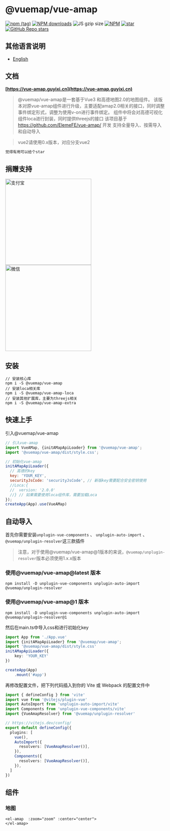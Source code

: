
# @vuemap/vue-amap
[![npm (tag)](https://img.shields.io/npm/v/@vuemap/vue-amap)](https://www.npmjs.org/package/@vuemap/vue-amap)
[![NPM downloads](https://img.shields.io/npm/dm/@vuemap/vue-amap.svg)](https://npmjs.org/package/@vuemap/vue-amap)
![JS gzip size](https://img.shields.io/bundlephobia/minzip/%40vuemap/vue-amap/latest)
[![NPM](https://img.shields.io/npm/l/@vuemap/vue-amap)](https://gitee.com/guyangyang/vue-amap)
[![star](https://gitee.com/guyangyang/vue-amap/badge/star.svg?theme=dark)](https://gitee.com/guyangyang/vue-amap/stargazers)
[![GitHub Repo stars](https://img.shields.io/github/stars/yangyanggu/vue-amap)](https://github.com/yangyanggu/vue-amap)

## 其他语言说明
* [English](./README_en.md)

## 文档
**[https://vue-amap.guyixi.cn](https://vue-amap.guyixi.cn)**

> @vuemap/vue-amap是一套基于Vue3 和高德地图2.0的地图组件。
> 该版本对原vue-amap组件进行升级，主要适配amap2.0相关的接口，同时调整事件绑定形式，调整为使用v-on进行事件绑定。
> 组件中将会对高德可视化组件loca进行封装，同时提供threejs的接口
> 该项目基于 https://github.com/ElemeFE/vue-amap/ 开发
> 支持全量导入、按需导入和自动导入

>vue2请使用0.x版本，对应分支vue2

```html
觉得有用可以给个star
```

## 捐赠支持
<img src="./image/zhifubao.jpg" alt="支付宝" width="270px" />
<img src="./image/weixin.png" alt="微信" width="270px"/>

## 安装
```
// 安装核心库
npm i -S @vuemap/vue-amap
// 安装loca相关库
npm i -S @vuemap/vue-amap-loca
// 安装其他扩展库，主要为threejs相关
npm i -S @vuemap/vue-amap-extra
```

## 快速上手

引入@vuemap/vue-amap

```javascript
// 引入vue-amap
import VueAMap, {initAMapApiLoader} from '@vuemap/vue-amap';
import '@vuemap/vue-amap/dist/style.css';

// 初始化vue-amap
initAMapApiLoader({
  // 高德的key
  key: 'YOUR_KEY',
  securityJsCode: 'securityJsCode', // 新版key需要配合安全密钥使用
  //Loca:{
  //  version: '2.0.0'
  //} // 如果需要使用loca组件库，需要加载Loca
});
createApp(App).use(VueAMap)

```

## 自动导入
首先你需要安装```unplugin-vue-components``` 、 ```unplugin-auto-import``` 、 ```@vuemap/unplugin-resolver```这三款插件

> 注意，对于使用@vuemap/vue-amap@1版本的来说，```@vuemap/unplugin-resolver```版本必须使用1.x.x版本

### 使用@vuemap/vue-amap@latest 版本
```shell
npm install -D unplugin-vue-components unplugin-auto-import @vuemap/unplugin-resolver
```

### 使用@vuemap/vue-amap@1 版本
```shell
npm install -D unplugin-vue-components unplugin-auto-import @vuemap/unplugin-resolver@1
```

然后在main.ts中导入css和进行初始化key
```ts
import App from './App.vue'
import {initAMapApiLoader} from '@vuemap/vue-amap';
import '@vuemap/vue-amap/dist/style.css'
initAMapApiLoader({
    key: 'YOUR_KEY'
})

createApp(App)
    .mount('#app')
```
再修改配置文件，把下列代码插入到你的 Vite 或 Webpack 的配置文件中
```ts
import { defineConfig } from 'vite'
import vue from '@vitejs/plugin-vue'
import AutoImport from 'unplugin-auto-import/vite'
import Components from 'unplugin-vue-components/vite'
import {VueAmapResolver} from '@vuemap/unplugin-resolver'

// https://vitejs.dev/config/
export default defineConfig({
  plugins: [
    vue(),
    AutoImport({
      resolvers: [VueAmapResolver()],
    }),
    Components({
      resolvers: [VueAmapResolver()],
    }),
  ]
})
```

## 组件

### 地图

```vue
<el-amap  :zoom="zoom" :center="center">
</el-amap>
```

